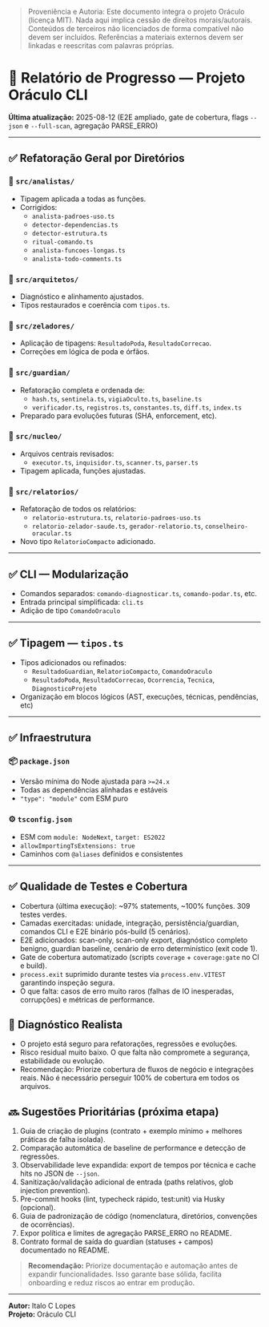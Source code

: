 > Proveniência e Autoria: Este documento integra o projeto Oráculo (licença MIT).
> Nada aqui implica cessão de direitos morais/autorais.
> Conteúdos de terceiros não licenciados de forma compatível não devem ser incluídos.
> Referências a materiais externos devem ser linkadas e reescritas com palavras próprias.

# 📘 Relatório de Progresso — Projeto Oráculo CLI

**Última atualização:** 2025-08-12 (E2E ampliado, gate de cobertura, flags `--json` e `--full-scan`, agregação PARSE_ERRO)

---

## ✅ Refatoração Geral por Diretórios

### 📁 `src/analistas/`

- Tipagem aplicada a todas as funções.
- Corrigidos:
  - `analista-padroes-uso.ts`
  - `detector-dependencias.ts`
  - `detector-estrutura.ts`
  - `ritual-comando.ts`
  - `analista-funcoes-longas.ts`
  - `analista-todo-comments.ts`

### 📁 `src/arquitetos/`

- Diagnóstico e alinhamento ajustados.
- Tipos restaurados e coerência com `tipos.ts`.

### 📁 `src/zeladores/`

- Aplicação de tipagens: `ResultadoPoda`, `ResultadoCorrecao`.
- Correções em lógica de poda e órfãos.

### 📁 `src/guardian/`

- Refatoração completa e ordenada de:
  - `hash.ts`, `sentinela.ts`, `vigiaOculto.ts`, `baseline.ts`
  - `verificador.ts`, `registros.ts`, `constantes.ts`, `diff.ts`, `index.ts`
- Preparado para evoluções futuras (SHA, enforcement, etc).

### 📁 `src/nucleo/`

- Arquivos centrais revisados:
  - `executor.ts`, `inquisidor.ts`, `scanner.ts`, `parser.ts`
- Tipagem aplicada, funções ajustadas.

### 📁 `src/relatorios/`

- Refatoração de todos os relatórios:
  - `relatorio-estrutura.ts`, `relatorio-padroes-uso.ts`
  - `relatorio-zelador-saude.ts`, `gerador-relatorio.ts`, `conselheiro-oracular.ts`
- Novo tipo `RelatorioCompacto` adicionado.

---

## ✅ CLI — Modularização

- Comandos separados: `comando-diagnosticar.ts`, `comando-podar.ts`, etc.
- Entrada principal simplificada: `cli.ts`
- Adição de tipo `ComandoOraculo`

---

## ✅ Tipagem — `tipos.ts`

- Tipos adicionados ou refinados:
  - `ResultadoGuardian`, `RelatorioCompacto`, `ComandoOraculo`
  - `ResultadoPoda`, `ResultadoCorrecao`, `Ocorrencia`, `Tecnica`, `DiagnosticoProjeto`
- Organização em blocos lógicos (AST, execuções, técnicas, pendências, etc)

---

## ✅ Infraestrutura

### 📦 `package.json`

- Versão mínima do Node ajustada para `>=24.x`
- Todas as dependências alinhadas e estáveis
- `"type": "module"` com ESM puro

### ⚙️ `tsconfig.json`

- ESM com `module: NodeNext`, `target: ES2022`
- `allowImportingTsExtensions: true`
- Caminhos com `@aliases` definidos e consistentes

---

## ✅ Qualidade de Testes e Cobertura

- Cobertura (última execução): ~97% statements, ~100% funções. 309 testes verdes.
- Camadas exercitadas: unidade, integração, persistência/guardian, comandos CLI e E2E binário pós-build (5 cenários).
- E2E adicionados: scan-only, scan-only export, diagnóstico completo benigno, guardian baseline, cenário de erro determinístico (exit code 1).
- Gate de cobertura automatizado (scripts `coverage` + `coverage:gate` no CI e build).
- `process.exit` suprimido durante testes via `process.env.VITEST` garantindo inspeção segura.
- O que falta: casos de erro muito raros (falhas de IO inesperadas, corrupções) e métricas de performance.

## 🔎 Diagnóstico Realista

- O projeto está seguro para refatorações, regressões e evoluções.
- Risco residual muito baixo. O que falta não compromete a segurança, estabilidade ou evolução.
- Recomendação: Priorize cobertura de fluxos de negócio e integrações reais. Não é necessário perseguir 100% de cobertura em todos os arquivos.

## 🔜 Sugestões Prioritárias (próxima etapa)

1. Guia de criação de plugins (contrato + exemplo mínimo + melhores práticas de falha isolada).
2. Comparação automática de baseline de performance e detecção de regressões.
3. Observabilidade leve expandida: export de tempos por técnica e cache hits no JSON de `--json`.
4. Sanitização/validação adicional de entrada (paths relativos, glob injection prevention).
5. Pre-commit hooks (lint, typecheck rápido, test:unit) via Husky (opcional).
6. Guia de padronização de código (nomenclatura, diretórios, convenções de ocorrências).
7. Expor política e limites de agregação PARSE_ERRO no README.
8. Contrato formal de saída do guardian (statuses + campos) documentado no README.

> **Recomendação:** Priorize documentação e automação antes de expandir funcionalidades. Isso garante base sólida, facilita onboarding e reduz riscos ao entrar em produção.

---

**Autor:** Italo C Lopes  
**Projeto:** Oráculo CLI

